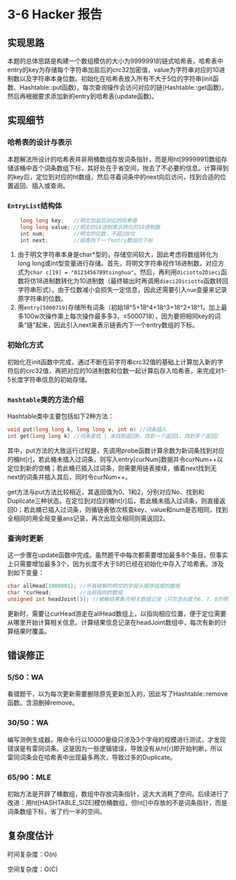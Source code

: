 # 3-6 Hacker 报告

## 实现思路

本题的总体思路是构建一个数组模仿的大小为9999991的链式哈希表，哈希表中entry的key为存储每个字符串加盐后的crc32加密值，value为字符串对应的10进制数以及字符串本身位数。初始化在哈希表放入所有不大于5位的字符串(init函数、Hashtable::put函数)，每次查询操作会访问对应的链(Hashtable::get函数)，然后再根据要求添加新的entry到哈希表(update函数)。

## 实现细节

### 哈希表的设计与表示

本题解法所设计的哈希表并非用桶数组存放词条指针，而是用ht[9999991]数组存储该桶中首个词条数组下标，其好处在于省空间，抛去了不必要的信息。计算得到的key后，定位到对应的ht数组，然后寻着词条中的next向后访问，找到合适的位置返回、插入或查询。

### `EntryList`结构体

```c++
    long long key;   //明文加盐后对应的哈希值
    long long value; //明文的18进制表示转化的10进制数
    int num;         //明文的位数，不超过8位
    int next;        //链表内下一个entry数组的下标
```

1. 由于明文字符串本身是char*型的，存储空间较大，因此考虑将数组转化为long long或int型变量进行存储。首先，将明文字符串视作18进制数，对应方式为`char c[19] = "0123456789tsinghua"`。然后，再利用`diciotto2Dieci`函数将仿18进制数转化为10进制数（最终输出时再调用`dieci2Diciotto`函数转回字符串形式）。由于位数减小会损失一定信息，因此还需要引入`num`变量来记录原字符串的位数。
2. 用`entry[5000719]`存储所有词条（初始18^5+18^4+18^3+18^2+18^1，加上最多100w次操作乘上每次操作最多多3，≤5000718），因为要把相同key的词条“链”起来，因此引入next来表示链表内下一个entry数组的下标。

### 初始化方式

初始化在init函数中完成，通过不断在前字符串crc32值的基础上计算加入新的字符后的crc32值，再把对应的10进制数和位数一起计算后存入哈希表，来完成对1-5长度字符串信息的初始存储。

### `Hashtable`类的方法介绍

Hashtable类中主要包括如下2种方法：

```c++
void put(long long k, long long v, int n) //词条插入
int get(long long k) //词条查找 | 未找到返回0，找到一个返回1，找到多个返回2
```

其中，put方法的大致运行过程是，先调用probe函数计算余数为新词条找到对应的桶ht[r]，若此桶未插入过词条，则写入entry[curNum]数据并令curNum++以定位到新的空桶；若此桶已插入过词条，则需要用链表接续，循着next找到无next的词条并插入其后，同时令curNum++。

get方法与put方法比较相近，其返回值为0、1和2，分别对应No、找到和Duplicate三种状态。在定位到对应的桶ht[r]后，若此桶未插入过词条，则直接返回0；若此桶已插入过词条，则循链表依次核查key、value和num是否相同，找到全相同的用全局变量ans记录，再次出现全相同则需返回2。

### 查询时更新

这一步骤在update函数中完成。虽然题干中每次都需要增加最多8个条目，但事实上只需要增加最多3个，因为长度不大于5的已经在初始化中存入了哈希表。涉及到如下变量：

```c++
char allHead[1000001]; //所有破解的明文的字母头顺序组成的数组
char *curHead;         //当前指向的数组
unsigned int headJoint[3]; //破解结果集合相关数据记录（只包含长度为6、7、8的明文）
```

更新时，需要让curHead游走在allHead数组上，以指向相应位置，便于定位需要从哪里开始计算相关信息。计算结果信息记录在headJoint数组中，每次有新的计算结果时覆盖。

## 错误修正

### 5/50：WA

看错题干，以为每次更新需要删除原先更新加入的，因此写了Hashtable::remove函数。含泪删掉remove。

### 30/50：WA

编写测例生成器，用命令行以10000量级只涉及3个字母的规模进行测试，才发现错误是有雷同词条。这是因为一些逻辑错误，导致没有从ht[r]即开始判断，所以雷同词条会在哈希表中出现最多两次，导致过多的Duplicate。

### 65/90：MLE

初始方法是开辟了桶数组，数组中存放词条指针，这大大消耗了空间。后续进行了改进：用ht[HASHTABLE_SIZE]模仿桶数组，但ht[]中存放的不是词条指针，而是词条数组下标，省了约一半的空间。

## 复杂度估计

时间复杂度：O(n)

空间复杂度：O(C)